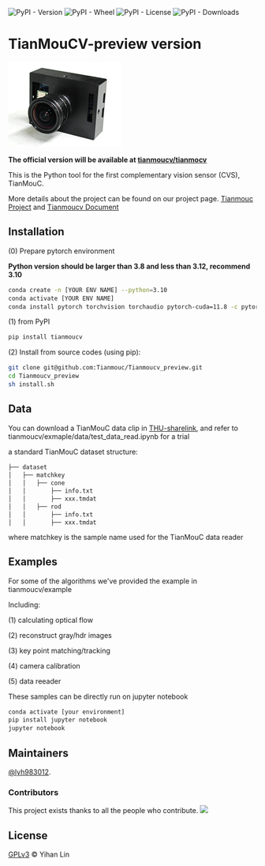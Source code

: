 ![PyPI - Version](https://img.shields.io/pypi/v/tianmoucv) ![PyPI - Wheel](https://img.shields.io/pypi/wheel/tianmoucv) ![PyPI - License](https://img.shields.io/pypi/l/tianmoucv) ![PyPI - Downloads](https://img.shields.io/pypi/dm/tianmoucv) 

# TianMouCV-preview version

![usbmodule](/resources/usb_module.jpg)

**The official version will be available at [tianmoucv/tianmocv](https://github.com/Tianmouc/tianmoucv)**

This is the Python tool for the first complementary vision sensor (CVS), TianMouC.

More details about the project can be found on our project page. [Tianmouc Project](http://www.tianmouc.com:40000) and [Tianmoucv Document](https://lyh983012.github.io/tianmoucv_doc_source/tianmoucv/introduction.html)


## Installation

(0) Prepare pytorch environment

**Python version should be larger than 3.8 and less than 3.12, recommend 3.10**

```bash
conda create -n [YOUR ENV NAME] --python=3.10
conda activate [YOUR ENV NAME]
conda install pytorch torchvision torchaudio pytorch-cuda=11.8 -c pytorch -c nvidia
```

(1) from PyPI

```bash
pip install tianmoucv
```

(2) Install from source codes (using pip):

```bash
git clone git@github.com:Tianmouc/Tianmoucv_preview.git
cd Tianmoucv_preview
sh install.sh
```

## Data

You can download a TianMouC data clip in [THU-sharelink](http://www.tianmouc.cn:38328/index.php/s/HRoqBbmiSpfnY4G/download/fishe8.7z), and refer to tianmoucv/exmaple/data/test_data_read.ipynb for a trial

a standard TianMouC dataset structure:

```
├── dataset
│   ├── matchkey
│   │   ├── cone
│   │       ├── info.txt
│   │       ├── xxx.tmdat
│   │   ├── rod
│   │       ├── info.txt
│   │       ├── xxx.tmdat
```

where matchkey is the sample name used for the TianMouC data reader 

## Examples

For some of the algorithms we've provided the example in tianmoucv/example

Including:

(1) calculating optical flow

(2) reconstruct gray/hdr images

(3) key point matching/tracking

(4) camera calibration

(5) data reeader


These samples can be directly run on jupyter notebook

```bash
conda activate [your environment]
pip install jupyter notebook
jupyter notebook
```

## Maintainers

[@lyh983012](https://github.com/lyh983012).


### Contributors

This project exists thanks to all the people who contribute. 
<a href="https://github.com/Tianmouc/tianmoucv_preview/graphs/contributors"><img src="https://opencollective.com/tianmoucv_preview/contributors.svg?width=890&button=false" /></a>

## License

[GPLv3](LICENSE) © Yihan Lin
